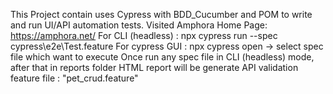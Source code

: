 This Project contain uses Cypress with BDD_Cucumber and POM to write and run UI/API automation tests.
Visited Amphora Home Page: https://amphora.net/
For CLI (headless) : npx cypress run --spec cypress\e2e\Test.feature
For cypress GUI : npx cypress open -> select spec file which want to execute
Once run any spec file in CLI (headless) mode, after that in reports folder HTML report will be generate 
API validation feature file : "pet_crud.feature"
